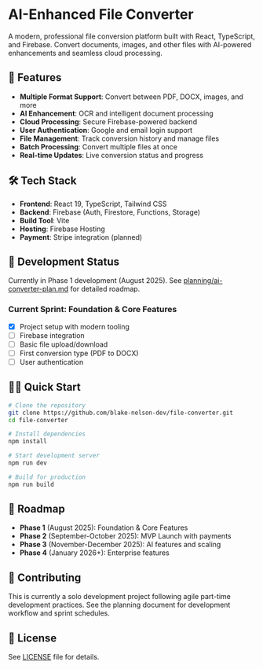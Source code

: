 # AI-Enhanced File Converter

A modern, professional file conversion platform built with React, TypeScript, and Firebase. Convert documents, images, and other files with AI-powered enhancements and seamless cloud processing.

## 🚀 Features

- **Multiple Format Support**: Convert between PDF, DOCX, images, and more
- **AI Enhancement**: OCR and intelligent document processing
- **Cloud Processing**: Secure Firebase-powered backend
- **User Authentication**: Google and email login support
- **File Management**: Track conversion history and manage files
- **Batch Processing**: Convert multiple files at once
- **Real-time Updates**: Live conversion status and progress

## 🛠️ Tech Stack

- **Frontend**: React 19, TypeScript, Tailwind CSS
- **Backend**: Firebase (Auth, Firestore, Functions, Storage)
- **Build Tool**: Vite
- **Hosting**: Firebase Hosting
- **Payment**: Stripe integration (planned)

## 🚧 Development Status

Currently in Phase 1 development (August 2025). See [planning/ai-converter-plan.md](planning/ai-converter-plan.md) for detailed roadmap.

### Current Sprint: Foundation & Core Features

- [x] Project setup with modern tooling
- [ ] Firebase integration
- [ ] Basic file upload/download
- [ ] First conversion type (PDF to DOCX)
- [ ] User authentication

## 🏃‍♂️ Quick Start

```bash
# Clone the repository
git clone https://github.com/blake-nelson-dev/file-converter.git
cd file-converter

# Install dependencies
npm install

# Start development server
npm run dev

# Build for production
npm run build
```

## 📅 Roadmap

- **Phase 1** (August 2025): Foundation & Core Features
- **Phase 2** (September-October 2025): MVP Launch with payments
- **Phase 3** (November-December 2025): AI features and scaling
- **Phase 4** (January 2026+): Enterprise features

## 🤝 Contributing

This is currently a solo development project following agile part-time development practices. See the planning document for development workflow and sprint schedules.

## 📄 License

See [LICENSE](LICENSE) file for details.
